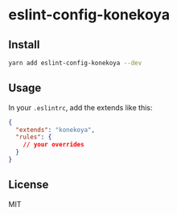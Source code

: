 # eslint-config-konekoya

## Install

```sh
yarn add eslint-config-konekoya --dev
```

## Usage

In your `.eslintrc`, add the extends like this:

```json
{
  "extends": "konekoya",
  "rules": {
    // your overrides
  }
}
```

## License

MIT

